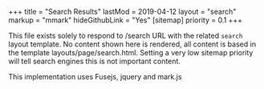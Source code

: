 +++
title = "Search Results"
lastMod = 2019-04-12
layout = "search"
markup = "mmark"
hideGithubLink = "Yes"
[sitemap]
priority = 0.1
+++

This file exists solely to respond to /search URL with the related `search` layout template. No content shown here is rendered, all content is based in the template layouts/page/search.html. Setting a very low sitemap priority will tell search engines this is not important content.

This implementation uses Fusejs, jquery and mark.js

